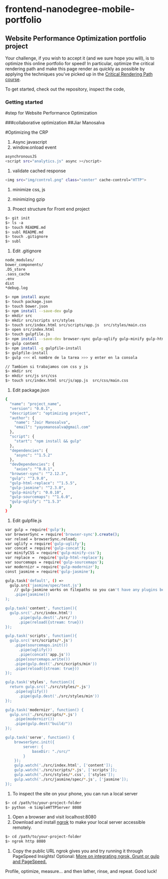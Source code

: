 frontend-nanodegree-mobile-portfolio
====================================

## Website Performance Optimization portfolio project

Your challenge, if you wish to accept it (and we sure hope you will), is to optimize this online portfolio for speed! In particular, optimize the critical rendering path and make this page render as quickly as possible by applying the techniques you've picked up in the [Critical Rendering Path course](https://www.udacity.com/course/ud884).

To get started, check out the repository, inspect the code,

### Getting started

#step for Website Performance Optimization

###collaborative optimization
##Jiar Manosalva

#Optimizing the CRP

1. Async javascript
1. window.onload event

  ```bash
  asynchronousJS
  <script src="analytics.js" async ></script>
  ```
1. validate cached response

  ```bash
  <img src="img/control.png" class="center" cache-control="HTTP">
  ```
1. minimize css, js
1. minimizing gzip

1. Proect structure for Front end project


  ```bash
  $> git init
  $> ls -a
  $> touch README.md
  $> subl README.md
  $> touch .gitignore
  $> subl
  ```
1. Edit .gitignore

  ```bash
  node_modules/
  bower_components/
  .DS_store
  .sass_cache
  .env
  dist
  *debug.log
  ```

  ```bash
  $> npm install async
  $> touch package.json
  $> touch bower.json
  $> npm install --save-dev gulp
  $> mkdir src
  $> mkdir src/scripts src/styles
  $> touch src/index.html src/scripts/app.js  src/styles/main.css
  $> open src/index.html
  $> touch gulpfile.js
  $> npm install --save-dev browser-sync gulp-uglify gulp-minify gulp-html-replace gulp-sourcemaps
  $> gulp content
  $> npm install -g gulpfile-install
  $> gulpfile-install
  $> gulp <<< el nombre de la tarea >>> y enter en la consola
  
  // Tambien si trabajamos con css y js
  $> mkdir src
  $> mkdir src/js src/css
  $> touch src/index.html src/js/app.js  src/css/main.css
  ```
1. Edit package.json

  ```bash
  {
    "name": "project_name",
    "version": "0.0.1",
    "description": "optimizing project",
    "author": {
      "name": "Jair Manosalva",
      "email": "yayomanosalva@gmail.com"
    },
    "script": {
      "start": "npm install && gulp"
    },
    "dependencies": {
      "async": "^1.5.2"
    },
    "devDependencies": {
      "axios": "^0.8.1",
    "browser-sync": "^2.12.3",
    "gulp": "^3.9.0",
    "gulp-html-replace": "^1.5.5",
    "gulp-jasmine": "^2.3.0",
    "gulp-minify": "0.0.10",
    "gulp-sourcemaps": "^1.6.0",
    "gulp-uglify": "^1.5.3"
    }
  }
  ```

1. Edit gulpfile.js

  ```bash
  var gulp = require('gulp');
  var browserSync = require('browser-sync').create();
  var reload = browserSync.reload;
  var uglify = require('gulp-uglify');
  var concat = require('gulp-concat');
  var minifyCSS = require('gulp-minify-css');
  var replace =  require('gulp-html-replace');
  var sourcemaps = require('gulp-sourcemaps');
  var modernizr = require('gulp-modernizr');
  const jasmine = require('gulp-jasmine');

  gulp.task('default', () =>
    gulp.src('jasmine/spec/test.js')
      // gulp-jasmine works on filepaths so you can't have any plugins before it 
      .pipe(jasmine())
  );
  
  gulp.task('content', function(){
    gulp.src('./src/index.html')
        .pipe(gulp.dest('./src/'))
        .pipe(reload({stream: true}))
  });
  
  gulp.task('scripts', function(){
    gulp.src('src/scripts/*.js')
      .pipe(sourcemaps.init())
        .pipe(uglify())
        .pipe(concat('app.js'))
      .pipe(sourcemaps.write())
      .pipe(gulp.dest('./src/scripts/min'))
      .pipe(reload({stream: true}))
  });
  
  gulp.task('styles', function(){
    return gulp.src('./src/styles/*.js')
      .pipe(uglify())
        .pipe(gulp.dest('./src/styles/min'))
  });
  
  gulp.task('modernizr', function() {
    gulp.src('./src/scripts/*.js')
      .pipe(modernizr())
      .pipe(gulp.dest("build/"))
  });
  
  gulp.task('serve', function() {
      browserSync.init({
          server: {
              baseDir: "./src/"
          }
      });
      gulp.watch('./src/index.html', ['content']);
      gulp.watch('./src/scripts/*.js', ['scripts']);
      gulp.watch('./src/styles/*.css', ['styles']);
      gulp.watch('./src/jasmine/spec/*.js', ['jasmine']);
  });
  ```

1. To inspect the site on your phone, you can run a local server

  ```bash
  $> cd /path/to/your-project-folder
  $> python -m SimpleHTTPServer 8080
  ```

1. Open a browser and visit localhost:8080
1. Download and install [ngrok](https://ngrok.com/) to make your local server accessible remotely.

  ``` bash
  $> cd /path/to/your-project-folder
  $> ngrok http 8080
  ```

1. Copy the public URL ngrok gives you and try running it through PageSpeed Insights! Optional: [More on integrating ngrok, Grunt or gulp and PageSpeed.](http://www.jamescryer.com/2014/06/12/grunt-pagespeed-and-ngrok-locally-testing/)

Profile, optimize, measure... and then lather, rinse, and repeat. Good luck!

